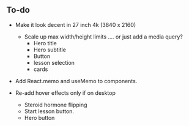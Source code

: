 ## To-do   
   - Make it look decent in 27 inch 4k (3840 x 2160) 
      - Scale up max width/height limits .... or just add a media query?
         - Hero title 
         - Hero subtitle
         - Button 
         - lesson selection 
         - cards
   
   - Add React.memo and useMemo to components.


   - Re-add hover effects only if on desktop 
      - Steroid hormone flipping
      - Start lesson button.
      - Hero button 
   